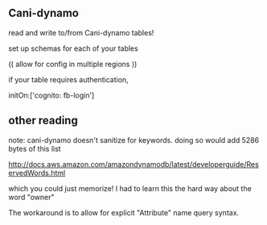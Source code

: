 Cani-dynamo
---

read and write to/from Cani-dynamo tables!

set up schemas for each of your tables

(( allow for config in multiple regions ))

if your table requires authentication,

initOn:['cognito: fb-login']


other reading
---

note: cani-dynamo doesn't sanitize for keywords. doing so would add 5286 bytes of this list

http://docs.aws.amazon.com/amazondynamodb/latest/developerguide/ReservedWords.html

which you could just memorize! I had to learn this the hard way about the word "owner"

The workaround is to allow for explicit "Attribute" name query syntax.